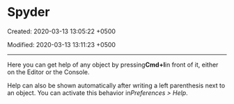 # Spyder

Created: 2020-03-13 13:05:22 +0500

Modified: 2020-03-13 13:11:23 +0500

---

Here you can get help of any object by pressing**Cmd+I**in front of it, either on the Editor or the Console.

Help can also be shown automatically after writing a left parenthesis next to an object. You can activate this behavior in*Preferences > Help*.
